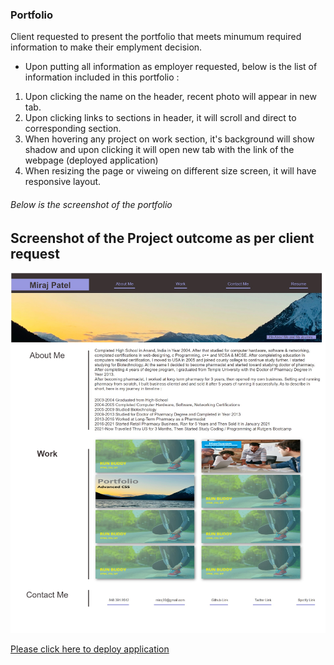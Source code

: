 

### Portfolio

Client requested to present the portfolio that meets minumum required information to make their emplyment decision. 

* Upon putting all information as employer requested, below is the list of information included in this portfolio : 

1. Upon clicking the name on the header, recent photo will appear in new tab.
1. Upon clicking links to sections in header, it will scroll and direct to corresponding section.
1. When hovering any project on work section, it's background will show shadow and upon clicking it will open new tab with the link of the webpage (deployed application)
1. When resizing the page or viweing on different size screen, it will have responsive layout.


###### Below is the screenshot of the portfolio   

## Screenshot of the Project outcome as per client request ## 

![Screenshot of web page](assets/images/Screenshot.jpg)

[Please click here to deploy application](https://miraj00.github.io/)
